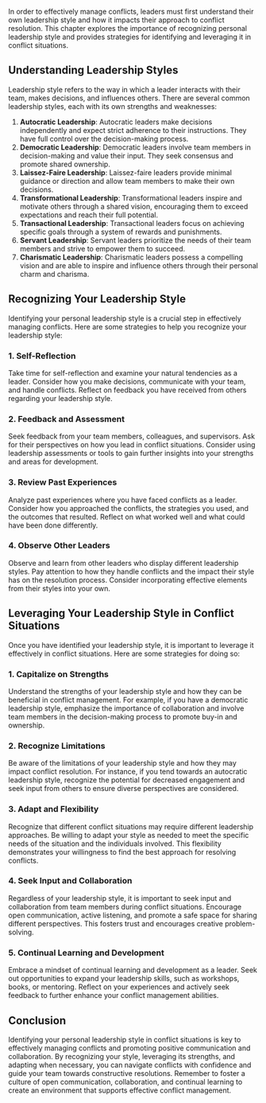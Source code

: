 
In order to effectively manage conflicts, leaders must first understand their own leadership style and how it impacts their approach to conflict resolution. This chapter explores the importance of recognizing personal leadership style and provides strategies for identifying and leveraging it in conflict situations.

**Understanding Leadership Styles**
-----------------------------------

Leadership style refers to the way in which a leader interacts with their team, makes decisions, and influences others. There are several common leadership styles, each with its own strengths and weaknesses:

1. **Autocratic Leadership**: Autocratic leaders make decisions independently and expect strict adherence to their instructions. They have full control over the decision-making process.
2. **Democratic Leadership**: Democratic leaders involve team members in decision-making and value their input. They seek consensus and promote shared ownership.
3. **Laissez-Faire Leadership**: Laissez-faire leaders provide minimal guidance or direction and allow team members to make their own decisions.
4. **Transformational Leadership**: Transformational leaders inspire and motivate others through a shared vision, encouraging them to exceed expectations and reach their full potential.
5. **Transactional Leadership**: Transactional leaders focus on achieving specific goals through a system of rewards and punishments.
6. **Servant Leadership**: Servant leaders prioritize the needs of their team members and strive to empower them to succeed.
7. **Charismatic Leadership**: Charismatic leaders possess a compelling vision and are able to inspire and influence others through their personal charm and charisma.

**Recognizing Your Leadership Style**
-------------------------------------

Identifying your personal leadership style is a crucial step in effectively managing conflicts. Here are some strategies to help you recognize your leadership style:

### **1. Self-Reflection**

Take time for self-reflection and examine your natural tendencies as a leader. Consider how you make decisions, communicate with your team, and handle conflicts. Reflect on feedback you have received from others regarding your leadership style.

### **2. Feedback and Assessment**

Seek feedback from your team members, colleagues, and supervisors. Ask for their perspectives on how you lead in conflict situations. Consider using leadership assessments or tools to gain further insights into your strengths and areas for development.

### **3. Review Past Experiences**

Analyze past experiences where you have faced conflicts as a leader. Consider how you approached the conflicts, the strategies you used, and the outcomes that resulted. Reflect on what worked well and what could have been done differently.

### **4. Observe Other Leaders**

Observe and learn from other leaders who display different leadership styles. Pay attention to how they handle conflicts and the impact their style has on the resolution process. Consider incorporating effective elements from their styles into your own.

**Leveraging Your Leadership Style in Conflict Situations**
-----------------------------------------------------------

Once you have identified your leadership style, it is important to leverage it effectively in conflict situations. Here are some strategies for doing so:

### **1. Capitalize on Strengths**

Understand the strengths of your leadership style and how they can be beneficial in conflict management. For example, if you have a democratic leadership style, emphasize the importance of collaboration and involve team members in the decision-making process to promote buy-in and ownership.

### **2. Recognize Limitations**

Be aware of the limitations of your leadership style and how they may impact conflict resolution. For instance, if you tend towards an autocratic leadership style, recognize the potential for decreased engagement and seek input from others to ensure diverse perspectives are considered.

### **3. Adapt and Flexibility**

Recognize that different conflict situations may require different leadership approaches. Be willing to adapt your style as needed to meet the specific needs of the situation and the individuals involved. This flexibility demonstrates your willingness to find the best approach for resolving conflicts.

### **4. Seek Input and Collaboration**

Regardless of your leadership style, it is important to seek input and collaboration from team members during conflict situations. Encourage open communication, active listening, and promote a safe space for sharing different perspectives. This fosters trust and encourages creative problem-solving.

### **5. Continual Learning and Development**

Embrace a mindset of continual learning and development as a leader. Seek out opportunities to expand your leadership skills, such as workshops, books, or mentoring. Reflect on your experiences and actively seek feedback to further enhance your conflict management abilities.

**Conclusion**
--------------

Identifying your personal leadership style in conflict situations is key to effectively managing conflicts and promoting positive communication and collaboration. By recognizing your style, leveraging its strengths, and adapting when necessary, you can navigate conflicts with confidence and guide your team towards constructive resolutions. Remember to foster a culture of open communication, collaboration, and continual learning to create an environment that supports effective conflict management.
